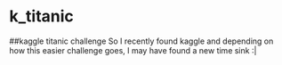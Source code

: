 # k_titanic
##kaggle titanic challenge
So I recently found kaggle and depending on how this easier challenge goes, I may have found a new time sink :|
